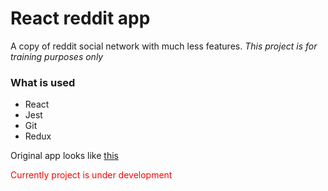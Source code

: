 # React reddit app

A copy of reddit social network with much less features. <i> This project is for training purposes only </i>

### What is used

* React
* Jest
* Git
* Redux

Original app looks like <a href="https://www.reddit.com/">this</a>

<p style="color: red"> Currently project is under development </p>
